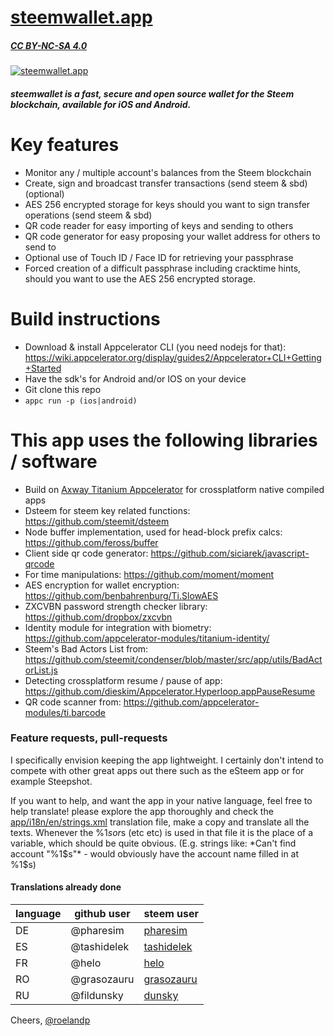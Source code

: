 # [steemwallet.app](https://steemwallet.app)
##### [CC BY-NC-SA 4.0](https://creativecommons.org/licenses/by-nc-sa/4.0/)

[![steemwallet.app](https://steemwallet.app/images/social_fb.jpg)](https://steemwallet.app)

##### steemwallet is a fast, secure and open source wallet for the Steem blockchain, available for iOS and Android.

# Key features
  - Monitor any / multiple account's balances from the Steem blockchain
  - Create, sign and broadcast transfer transactions (send steem & sbd) (optional)
  - AES 256 encrypted storage for keys should you want to sign transfer operations (send steem & sbd)
  - QR code reader for easy importing of keys and sending to others
  - QR code generator for easy proposing your wallet address for others to send to
  - Optional use of Touch ID / Face ID for retrieving your passphrase
  - Forced creation of a difficult passphrase including cracktime hints, should you want to use the AES 256 encrypted storage.

# Build instructions
  - Download & install Appcelerator CLI (you need nodejs for that): https://wiki.appcelerator.org/display/guides2/Appcelerator+CLI+Getting+Started
  - Have the sdk's for Android and/or IOS on your device
  - Git clone this repo
  - `appc run -p (ios|android)`


# This app uses the following libraries / software
  - Build on [Axway Titanium Appcelerator](https://github.com/appcelerator/titanium_mobile) for crossplatform native compiled apps
  - Dsteem for steem key related functions: https://github.com/steemit/dsteem
  - Node buffer implementation, used for head-block prefix calcs: https://github.com/feross/buffer
  - Client side qr code generator: https://github.com/siciarek/javascript-qrcode
  - For time manipulations: https://github.com/moment/moment
  - AES encryption for wallet encryption: https://github.com/benbahrenburg/Ti.SlowAES
  - ZXCVBN password strength checker library: https://github.com/dropbox/zxcvbn
  - Identity module for integration with biometry: https://github.com/appcelerator-modules/titanium-identity/
  - Steem's Bad Actors List from: https://github.com/steemit/condenser/blob/master/src/app/utils/BadActorList.js
  - Detecting crossplatform resume / pause of app: https://github.com/dieskim/Appcelerator.Hyperloop.appPauseResume
  - QR code scanner from: https://github.com/appcelerator-modules/ti.barcode

### Feature requests, pull-requests

I specifically envision keeping the app lightweight. I certainly don't intend to compete with other great apps out there such as the eSteem app or for example Steepshot.

If you want to help, and want the app in your native language, feel free to help translate!
please explore the app thoroughly and check the [app/i18n/en/strings.xml](app/i18n/en/strings.xml) translation file, make a copy and translate all the texts. Whenever the %1$s or %2$s (etc etc) is used in that file it is the place of a variable, which should be quite obvious. (E.g. strings like: *Can't find account "%1$s"* - would obviously have the account name filled in at %1$s)  

#### Translations already done

| language 	| github user 	| steem user                                    	|
|----------	|-------------	|-----------------------------------------------	|
| DE       	| @pharesim   	| [pharesim](https://steemit.com/@pharesim)     	|
| ES       	| @tashidelek 	| [tashidelek](https://steemit.com/@tashidelek) 	|
| FR       	| @helo			    | [helo](https://steemit.com/@helo)             	|
| RO       	| @grasozauru	  | [grasozauru](https://steemit.com/@grasozauru)		|
| RU       	| @fildunsky	  | [dunsky](https://steemit.com/@dunsky)		        |

Cheers, [@roelandp](https://steemit.com/@roelandp)
